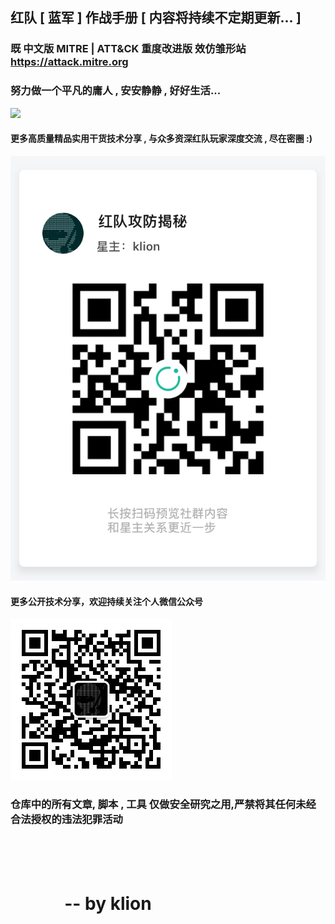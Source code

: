 ## 红队 [ 蓝军 ]  作战手册 [ 内容将持续不定期更新... ]

### 既 中文版 MITRE | ATT&CK 重度改进版  效仿雏形站   https://attack.mitre.org
### 努力做一个平凡的庸人 , 安安静静 , 好好生活... 

<img src="RedTeamManula.jpg" />

#### 更多高质量精品实用干货技术分享 , 与众多资深红队玩家深度交流 , 尽在密圈 :)
<img src="miquan.jpg" />

#### 更多公开技术分享，欢迎持续关注个人微信公众号
<img src="klion.jpg" />

### 仓库中的所有文章, 脚本 , 工具 仅做安全研究之用,严禁将其任何未经合法授权的违法犯罪活动

#  &nbsp;&nbsp;&nbsp;&nbsp;&nbsp;&nbsp;&nbsp;&nbsp;&nbsp;&nbsp;&nbsp;&nbsp;&nbsp;&nbsp;&nbsp;&nbsp;&nbsp;&nbsp;&nbsp;&nbsp;&nbsp;&nbsp;&nbsp;&nbsp;&nbsp;&nbsp;&nbsp;&nbsp;&nbsp;&nbsp;&nbsp;&nbsp;&nbsp;&nbsp;&nbsp;&nbsp;&nbsp;&nbsp;&nbsp;&nbsp;&nbsp;&nbsp;&nbsp;&nbsp;&nbsp;&nbsp;&nbsp;&nbsp;&nbsp;&nbsp;&nbsp;&nbsp;&nbsp;&nbsp;&nbsp;&nbsp;&nbsp;&nbsp;&nbsp;&nbsp;&nbsp;&nbsp;&nbsp;&nbsp;&nbsp;&nbsp;&nbsp;&nbsp;&nbsp;&nbsp;&nbsp;&nbsp;&nbsp;&nbsp;&nbsp;&nbsp;&nbsp;&nbsp;&nbsp;&nbsp;&nbsp;&nbsp;&nbsp;&nbsp;&nbsp;&nbsp;&nbsp;&nbsp;&nbsp;&nbsp;&nbsp;&nbsp;&nbsp;&nbsp;&nbsp;&nbsp;&nbsp;&nbsp;&nbsp;&nbsp;&nbsp;&nbsp;&nbsp;&nbsp;&nbsp;&nbsp;&nbsp;&nbsp;&nbsp;&nbsp;&nbsp;&nbsp;&nbsp;&nbsp;&nbsp;&nbsp;&nbsp;&nbsp;&nbsp;&nbsp;&nbsp;&nbsp;&nbsp;&nbsp;&nbsp;&nbsp;&nbsp;&nbsp;&nbsp;&nbsp;&nbsp;&nbsp;&nbsp;&nbsp;&nbsp;&nbsp;&nbsp;&nbsp;&nbsp;&nbsp;&nbsp;&nbsp;&nbsp;&nbsp;&nbsp;&nbsp;&nbsp;&nbsp;&nbsp;&nbsp;&nbsp;&nbsp;&nbsp;&nbsp;&nbsp;&nbsp;&nbsp;&nbsp;&nbsp;&nbsp;&nbsp;&nbsp;&nbsp;&nbsp;&nbsp;-- by klion

